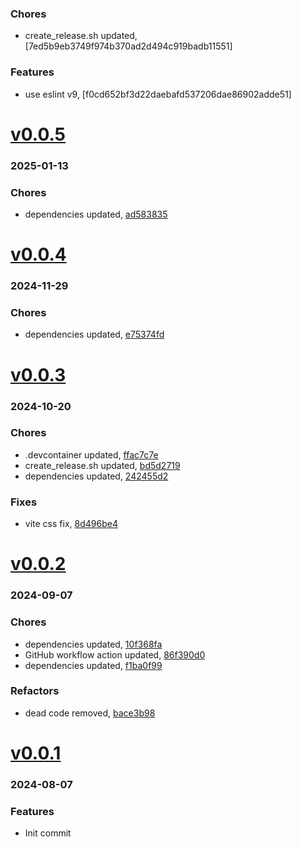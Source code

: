 ### Chores
+ create_release.sh updated, [7ed5b9eb3749f974b370ad2d494c919badb11551]

### Features
+ use eslint v9, [f0cd652bf3d22daebafd537206dae86902adde51]

# <a href='https://github.com/mrjackwills/screen_control_frontend/releases/tag/v0.0.5'>v0.0.5</a>
### 2025-01-13

### Chores
+ dependencies updated, [ad583835](https://github.com/mrjackwills/screen_control_frontend/commit/ad583835e0ebe5f39a5c78b25bf5f0405d45d33e)

# <a href='https://github.com/mrjackwills/screen_control_frontend/releases/tag/v0.0.4'>v0.0.4</a>
### 2024-11-29

### Chores
+ dependencies updated, [e75374fd](https://github.com/mrjackwills/screen_control_frontend/commit/e75374fd47444135d4b5f6ba06cc9c23d38d34fd)

# <a href='https://github.com/mrjackwills/screen_control_frontend/releases/tag/v0.0.3'>v0.0.3</a>
### 2024-10-20

### Chores
+ .devcontainer updated, [ffac7c7e](https://github.com/mrjackwills/screen_control_frontend/commit/ffac7c7e85fc9c5661b7783158e0d65bf5f71028)
+ create_release.sh updated, [bd5d2719](https://github.com/mrjackwills/screen_control_frontend/commit/bd5d2719bb389298e966cf103888c2cff439245f)
+ dependencies updated, [242455d2](https://github.com/mrjackwills/screen_control_frontend/commit/242455d2bf9ec61678b815230b64d06d9b27c777)

### Fixes
+ vite css fix, [8d496be4](https://github.com/mrjackwills/screen_control_frontend/commit/8d496be47f0ba768a721a184aaf3d892b7e56a85)

# <a href='https://github.com/mrjackwills/screen_control_frontend/releases/tag/v0.0.2'>v0.0.2</a>
### 2024-09-07

### Chores
+ dependencies updated, [10f368fa](https://github.com/mrjackwills/screen_control_frontend/commit/10f368fa745ba505e9ae2dd6e73643c0e1c20358)
+ GitHub workflow action updated, [86f390d0](https://github.com/mrjackwills/screen_control_frontend/commit/86f390d0ec4c231464cffbdf1c53fe1583f42bd6)
+ dependencies updated, [f1ba0f99](https://github.com/mrjackwills/screen_control_frontend/commit/f1ba0f992b983603f3a05c40bbfd8aab88130e4a)

### Refactors
+ dead code removed, [bace3b98](https://github.com/mrjackwills/screen_control_frontend/commit/bace3b98bdf3c9d62f0838b218cda5fe495eaaf4)

# <a href='https://github.com/mrjackwills/screen_control_frontend/releases/tag/v0.0.1'>v0.0.1</a>
### 2024-08-07

### Features
+ Init commit
